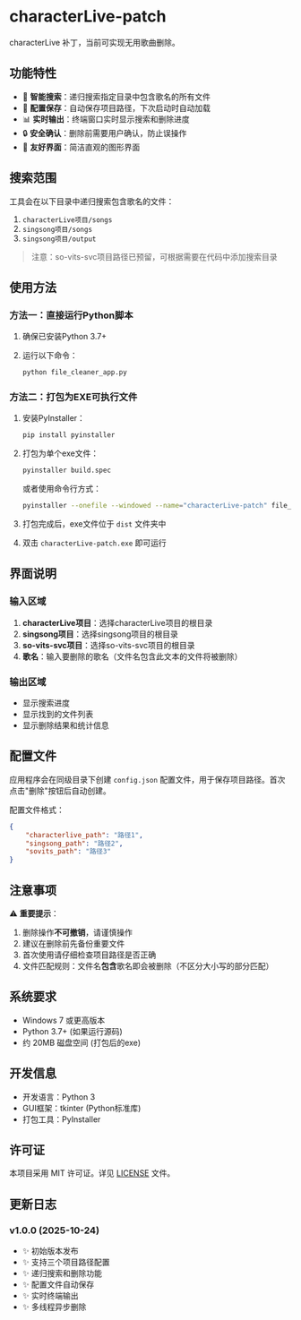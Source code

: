 # characterLive-patch

characterLive 补丁，当前可实现无用歌曲删除。

## 功能特性

- 🎯 **智能搜索**：递归搜索指定目录中包含歌名的所有文件
- 💾 **配置保存**：自动保存项目路径，下次启动时自动加载
- 📊 **实时输出**：终端窗口实时显示搜索和删除进度
- 🔒 **安全确认**：删除前需要用户确认，防止误操作
- 🎨 **友好界面**：简洁直观的图形界面

## 搜索范围

工具会在以下目录中递归搜索包含歌名的文件：

1. `characterLive项目/songs`
2. `singsong项目/songs`
3. `singsong项目/output`

> 注意：so-vits-svc项目路径已预留，可根据需要在代码中添加搜索目录

## 使用方法

### 方法一：直接运行Python脚本

1. 确保已安装Python 3.7+
2. 运行以下命令：

   ```bash
   python file_cleaner_app.py
   ```

### 方法二：打包为EXE可执行文件

1. 安装PyInstaller：

   ```bash
   pip install pyinstaller
   ```

2. 打包为单个exe文件：

   ```bash
   pyinstaller build.spec
   ```

   或者使用命令行方式：

   ```bash
   pyinstaller --onefile --windowed --name="characterLive-patch" file_cleaner_app.py
   ```

3. 打包完成后，exe文件位于 `dist` 文件夹中

4. 双击 `characterLive-patch.exe` 即可运行

## 界面说明

### 输入区域

1. **characterLive项目**：选择characterLive项目的根目录
2. **singsong项目**：选择singsong项目的根目录
3. **so-vits-svc项目**：选择so-vits-svc项目的根目录
4. **歌名**：输入要删除的歌名（文件名包含此文本的文件将被删除）

### 输出区域

- 显示搜索进度
- 显示找到的文件列表
- 显示删除结果和统计信息

## 配置文件

应用程序会在同级目录下创建 `config.json` 配置文件，用于保存项目路径。首次点击"删除"按钮后自动创建。

配置文件格式：

```json
{
    "characterlive_path": "路径1",
    "singsong_path": "路径2",
    "sovits_path": "路径3"
}
```

## 注意事项

⚠️ **重要提示**：

1. 删除操作**不可撤销**，请谨慎操作
2. 建议在删除前先备份重要文件
3. 首次使用请仔细检查项目路径是否正确
4. 文件匹配规则：文件名**包含**歌名即会被删除（不区分大小写的部分匹配）

## 系统要求

- Windows 7 或更高版本
- Python 3.7+ (如果运行源码)
- 约 20MB 磁盘空间 (打包后的exe)

## 开发信息

- 开发语言：Python 3
- GUI框架：tkinter (Python标准库)
- 打包工具：PyInstaller

## 许可证

本项目采用 MIT 许可证。详见 [LICENSE](LICENSE) 文件。

## 更新日志

### v1.0.0 (2025-10-24)

- ✨ 初始版本发布
- ✨ 支持三个项目路径配置
- ✨ 递归搜索和删除功能
- ✨ 配置文件自动保存
- ✨ 实时终端输出
- ✨ 多线程异步删除

